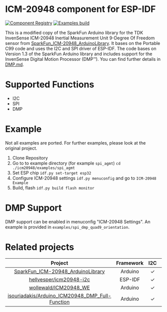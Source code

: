 # ICM-20948 component for ESP-IDF

[![Component Registry](https://components.espressif.com/components/cybergear-robotics/icm20948/badge.svg)](https://components.espressif.com/components/cybergear-robotics/icm20948)
[![Examples build](https://github.com/cybergear-robotics/icm20948/actions/workflows/build_example.yml/badge.svg)](https://github.com/cybergear-robotics/icm20948/actions/workflows/build_example.yml)

This is a modified copy of the SparkFun Arduino library for the TDK InvenSense ICM-20948 Inertial Measurement Unit 9-Degree Of Freedom sensor from [SparkFun_ICM-20948_ArduinoLibrary](https://github.com/sparkfun/SparkFun_ICM-20948_ArduinoLibrary). It bases on the Portable C99 code and uses the I2C and SPI driver of ESP-IDF. The code bases on Version 1.3 of the SparkFun Arduino library and  includes support for the InvenSense Digital Motion Processor (DMP™). You can find further details in [DMP.md](docs/DMP.md).

# Supported Functions
* I2C
* SPI
* DMP

# Example

Not all examples are ported. For further examples, please look at the original project.

1. Clone Repository
2. Go to to example directory (for example `spi_agmt`)
   `cd ./icm20948/examples/spi_agmt`
3. Set ESP chip
   `idf.py set-target esp32`
4. Configure ICM-20948 settings
   `idf.py menuconfig` and go to `ICM-20948 Example`
5. Build, flash
   `idf.py build flash monitor`

# DMP Support

DMP support can be enabled in menuconfig "ICM-20948 Settings". An example is provided in `examples/spi_dmp_quad9_orientation`.

# Related projects

| Project | Framework | I2C | SPI | DMP |
| :---:   | :---: | :---: | :---: | :---: |
| [SparkFun_ICM-20948_ArduinoLibrary](https://github.com/sparkfun/SparkFun_ICM-20948_ArduinoLibrary) | Arduino | &check;| &check;| &check;|
| [hellvesper/icm20948-i2c](https://github.com/hellvesper/icm20948-i2c) | ESP-IDF | &check;|  | &check;|
| [wollewald/ICM20948_WE](https://github.com/wollewald/ICM20948_WE) | Arduino | &check;| &check;| |
| [isouriadakis/Arduino_ICM20948_DMP_Full-Function](https://github.com/isouriadakis/Arduino_ICM20948_DMP_Full-Function) | Arduino | &check;| &check;| &check;|
